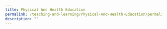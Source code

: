 ```yaml
---
title: Physical And Health Education
permalink: /teaching-and-learning/Physical-And-Health-Education/permalink
description: ""
---
```

